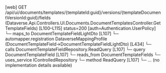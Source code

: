 [web] GET /api/ui/documents/templates/{templateId:guid}/versions/{templateDocumentVersionId:guid}/fields  (Dataverse.Api.Controllers.UI.Documents.DocumentTemplatesController.GetTemplateFields)  [L100–L115] status=200 [auth=Authentication.UserPolicy]
  └─ maps_to DocumentTemplateFieldLightDto [L107]
    └─ automapper.registration DataverseMappingProfile (DocumentTemplateField->DocumentTemplateFieldLightDto) [L434]
  └─ calls DocumentTemplateFieldRepository.ReadQuery [L107]
  └─ query DocumentTemplateField [L107]
    └─ reads_from DocumentTemplateFields
  └─ uses_service IControlledRepository<DocumentTemplateField>
    └─ method ReadQuery [L107]
      └─ ... (no implementation details available)

